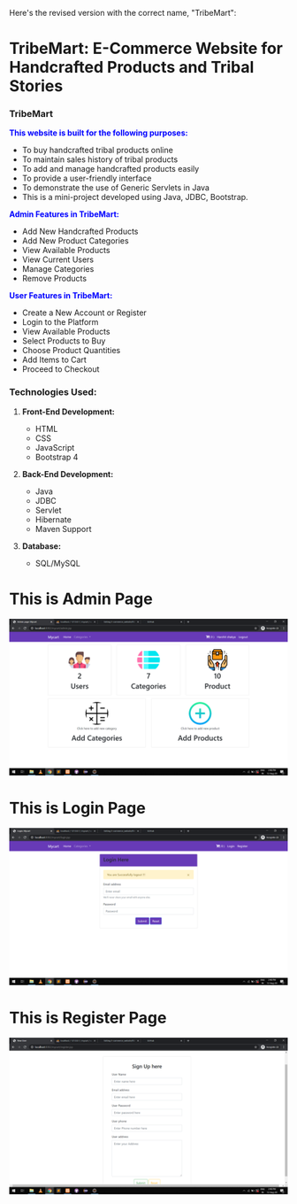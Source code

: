 Here's the revised version with the correct name, "TribeMart":

# TribeMart: E-Commerce Website for Handcrafted Products and Tribal Stories

### TribeMart
<span style="color:blue">**This website is built for the following purposes:**</span>
- To buy handcrafted tribal products online
- To maintain sales history of tribal products
- To add and manage handcrafted products easily
- To provide a user-friendly interface
- To demonstrate the use of Generic Servlets in Java
- This is a mini-project developed using Java, JDBC, Bootstrap.

<span style="color:blue">**Admin Features in TribeMart:**</span>
- Add New Handcrafted Products
- Add New Product Categories
- View Available Products
- View Current Users
- Manage Categories
- Remove Products

<span style="color:blue">**User Features in TribeMart:**</span>
- Create a New Account or Register
- Login to the Platform
- View Available Products
- Select Products to Buy
- Choose Product Quantities
- Add Items to Cart
- Proceed to Checkout

### Technologies Used:
1. **Front-End Development:**
   - HTML
   - CSS
   - JavaScript
   - Bootstrap 4

2. **Back-End Development:**
   - Java
   - JDBC
   - Servlet
   - Hibernate
   - Maven Support

3. **Database:**
   - SQL/MySQL
<h1>This is Admin Page</h1>
<img src="project images/admin page.png">


<h1>This is Login Page</h1>
<img src="project images/login page.png">

<h1>This is Register Page</h1>
<img src="project images/register page.png">
